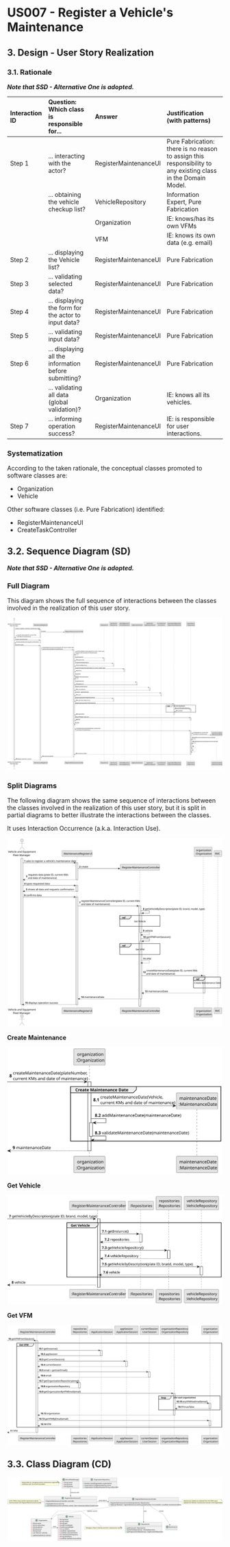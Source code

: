 # US007 - Register a Vehicle's Maintenance 

## 3. Design - User Story Realization 

### 3.1. Rationale

_**Note that SSD - Alternative One is adopted.**_

| Interaction ID | Question: Which class is responsible for...          | Answer                | Justification (with patterns)                                                                                 |
|:---------------|:-----------------------------------------------------|:----------------------|:--------------------------------------------------------------------------------------------------------------|
| Step 1  		     | 	... interacting with the actor?                     | RegisterMaintenanceUI | Pure Fabrication: there is no reason to assign this responsibility to any existing class in the Domain Model. |
|                | ... obtaining the vehicle checkup list?              | VehicleRepository     | Information Expert, Pure Fabrication                                                                          |
| 			  		        | 							                                              | Organization          | IE: knows/has its own VFMs                                                                                    |
| 			  		        | 							                                              | VFM                   | IE: knows its own data (e.g. email)                                                                           |
| Step 2  		     | 	... displaying the Vehicle list?                    | RegisterMaintenanceUI | Pure Fabrication                                                                                              |						 
| Step 3  		     | 	 ... validating selected data?                                         | RegisterMaintenanceUI | Pure Fabrication                     |
| Step 4  		     | ... displaying the form for the actor to input data? | RegisterMaintenanceUI | Pure Fabrication                                                                                              |
| Step 5  		     | 	... validating input data?                                            | RegisterMaintenanceUI | Pure Fabrication                     |
| Step 6  		     | 	... displaying all the information before submitting?                 | RegisterMaintenanceUI | Pure Fabrication                     |
| 			  		        | 	... validating all data (global validation)?        | Organization          | IE: knows all its vehicles.                                                                                   |
| Step 7  		     | 	... informing operation success?                    | RegisterMaintenanceUI | IE: is responsible for user interactions.                                                                     | 

### Systematization ##

According to the taken rationale, the conceptual classes promoted to software classes are: 

* Organization
* Vehicle

Other software classes (i.e. Pure Fabrication) identified: 

* RegisterMaintenanceUI  
* CreateTaskController


## 3.2. Sequence Diagram (SD)

_**Note that SSD - Alternative One is adopted.**_

### Full Diagram

This diagram shows the full sequence of interactions between the classes involved in the realization of this user story.

![Sequence Diagram - Full](svg/us007-sequence-diagram-full.svg)

### Split Diagrams

The following diagram shows the same sequence of interactions between the classes involved in the realization of this user story, but it is split in partial diagrams to better illustrate the interactions between the classes.

It uses Interaction Occurrence (a.k.a. Interaction Use).

![Sequence Diagram - split](svg/us007-sequence-diagram-split.svg)

**Create Maintenance**

![Sequence Diagram - Partial - Create Maintenance Date](svg/us007-sequence-diagram-partial-create-MaintenanceDate.svg)

**Get Vehicle**

![Sequence Diagram - Partial - Get Vehicle](svg/us007-sequence-diagram-partial-get-vehicle.svg)

**Get VFM**

![Sequence Diagram - Partial - Get VFM](svg/us007-sequence-diagram-partial-get-VFM.svg)


## 3.3. Class Diagram (CD)

![Class Diagram](svg/us007-class-diagram.svg)